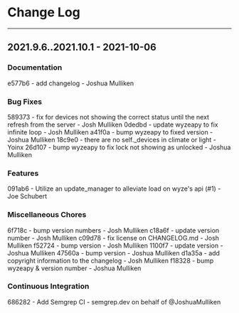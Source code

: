 <!--
SPDX-FileCopyrightText: 2021 Joshua Mulliken <joshua@mulliken.net>

SPDX-License-Identifier: Apache-2.0
-->

# Change Log

- - -
## 2021.9.6..2021.10.1 - 2021-10-06


### Documentation

e577b6 - add changelog - Joshua Mulliken

### Bug Fixes

589373 - fix for devices not showing the correct status until the next refresh from the server - Josh Mulliken
0dedbd - update wyzeapy to fix infinite loop - Josh Mulliken
a41f0a - bump wyzeapy to fixed version - Joshua Mulliken
18c9e0 - there are no self._devices in climate or light - Yoinx
26d107 - bump wyzeapy to fix lock not showing as unlocked - Joshua Mulliken

### Features

091ab6 - Utilize an update_manager to alleviate load on wyze's api  (#1) - Joe Schubert

### Miscellaneous Chores

6f718c - bump version numbers - Josh Mulliken
c18a6f - update version number - Josh Mulliken
c09d78 - fix license on CHANGELOG.md - Josh Mulliken
f52724 - bump version - Josh Mulliken
1100f7 - update version - Joshua Mulliken
47560a - bump version - Joshua Mulliken
d1a35a - add copyright information to the changelog - Josh Mulliken
f18328 - bump wyzeapy & version number - Joshua Mulliken

### Continuous Integration

686282 - Add Semgrep CI - semgrep.dev on behalf of @JoshuaMulliken
